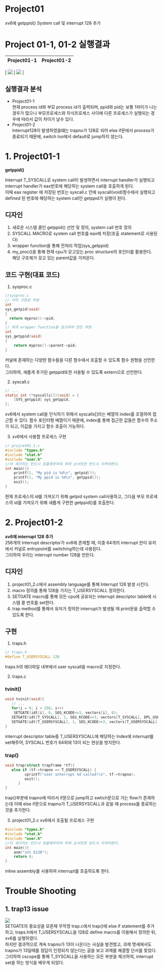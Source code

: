 # Project01

xv6에 getppid() System call 및 interrupt 128 추가

# Project 01-1, 01-2 실행결과

| Project01-1 | Project01-2 |
| :---------: | :---------: |

| ![](https://github.com/yudonlee/OS/blob/main/image/project01_1_result.png) | ![](https://github.com/yudonlee/OS/blob/main/image/project01_2_result.png) |

## 실행결과 분석

- Project01-1  
  현재 process id와 부모 process id가 출력되며, ppid와 pid는 보통 1차이가 나는 경우가 많으나 부모프로세스와 자식프로세스 사이에 다른 프로세스가 실행되는 경우에 따라서 값이 차이가 날수 있다.
- Project01-2  
  Interrupt128이 발생하였을떄는 trapno가 128로 되어 else if문에서 process가 종료되기 때문에, switch loo에서 default로 jump하지 않는다.

# 1. Project01-1

**getppid()**

Interrupt T_SYSCALL로 system call이 발생하면서 interrupt handler가 실행되고 interrupt handler가 eax번호에 해당하는 system call을 호출하게 된다.  
이때 eax register 에 저장된 번호는 syscall.c 안에 syscall(void)함수에서 실행되고 defined 된 번호에 해당하는 system call인 getppid가 실행이 된다.

## 디자인

1. 새로운 시스템 콜인 getppid() 선언 및 정의, system call 번호 정의
2. SYSCALL MACRO로 system call 번호를 eax에 저장(호출 statement로 사용된다)
3. wrapper function을 통해 전처리 작업(sys_getppid)
4. my_proc()을 통해 현재 cpu가 갖고있는 proc structure의 포인터를 활용한다.  
   해당 구조체가 갖고 있는 parent값을 가져온다.

## 코드 구현(대표 코드)

1. sysproc.c

```c
//sysproc.c
// 이미 구현된 부분
int
sys_getpid(void)
{
  return myproc()->pid;
}
// 위의 wrapper function을 참고하여 만든 부분
int
sys_getppid(void)
{
	return myproc()->parent->pid;
}
```

커널에 존재하는 다양한 함수들을 다른 함수에서 호출할 수 있도록 함수 원형을 선언한다.  
그리하여, 새롭게 추가된 getppid또한 사용될 수 있도록 extern으로 선언한다.

2. syscall.c

```c
// ...
static int (*syscalls[])(void) = {
    [SYS_getppid] sys_getppid,
};
```

xv6에서 system call을 인식하기 위해서 syscalls[]라는 배열의 index를 조절하여 접근할 수 있다. 함수 포인터형 배열이기 때문에, index를 통해 접근한 값들은 함수의 주소가 되고, 이값을 가지고 함수 호출이 가능하다.

3. xv6에서 사용할 프로세스 구현

```c
// projcet01_1.c
#include "types.h"
#include "stat.h"
#include "user.h"
//이 세가지는 반드시 호출해주어야 하며 순서또한 반드시 지켜야한다.
int main(){
	printf(1, "My pid is %d\n", getpid());
	printf(1, "My ppid is %d\n", getppid());
	exit();
}

```

현재 프로세스의 id를 가져오기 위해 getpid system call사용하고, 그다음 부모 프로세스의 id를 가져오기 위해 새롭게 구현한 getppid()를 호출한다.

# 2. Project01-2

**xv6에 interrupt 128 추가**  
256개의 Interrupt descriptor가 xv6에 존재할 때, 이중 64개의 interrupt 만이 유저에서 커널로 entrypoint를 switching하는데 사용된다.  
그리하여 우리는 interrupt number 128을 만든다.

## 디자인

1. project01_2.c에서 assembly language를 통해 Interrupt 128 발생 시킨다.
2. macro 정의를 통해 128을 가지는 T_USERSYSCALL 정의한다.
3. SETGATE macro를 통해 모든 cpu에 공유되는 interrupt descriptor table에 시스템 콜 번호를 set한다.
4. trap method를 통해서 유저가 정의한 interrupt가 발생될 때 print문을 출력할 수 있도록 한다.

## 구현

1. traps.h

```c
// traps.h
#define T_USERSYSCALL 128
```

traps.h의 헤더파일 내부에서 user syscall을 macro로 지정한다.

2. traps.c

### tvinit()

```c
void tvinit(void){
   // ...
   for(i = 0; i < 256; i++)
    SETGATE(idt[i], 0, SEG_KCODE<<3, vectors[i], 0);
   SETGATE(idt[T_SYSCALL], 1, SEG_KCODE<<3, vectors[T_SYSCALL], DPL_USER);
   SETGATE(idt[T_USERSYSCALL], 1, SEG_KCODE<<3, vectors[T_USERSYSCALL], DPL_USER);
}
```

interrupt descriptor table중 T_USERSYSCALL에 해당하는 Index에 interrupt를 set해주어, SYSCALL 번호가 64외에 13이 되는 현상을 방지한다.

### trap()

```c
void trap(struct trapframe *tf){
   else if (tf->trapno == T_USERSYSCALL) {
         cprintf("user interrupt %d called!\n", tf->trapno);
         exit();
      }
}
```

trap()부분에 trapno에 따라서 if문으로 jump하고 swtich문으로 가는 flow가 존재하는데 이때 else if문으로 trapno가 T_USERSYSCALL과 같을 때 process를 종료하는 것을 추가한다.

3. project01_2.c xv6에서 호출될 프로세스 구현

```c
#include "types.h"
#include "stat.h"
#include "user.h"
//이 세가지는 반드시 호출해주어야 하며 순서또한 반드시 지켜야한다.
int main(){
	asm("int $128");
	return 0;
}
```

inline assembly를 사용하여 interrupt를 호출하도록 한다.

# Trouble Shooting

## 1. trap13 issue

![](https://github.com/yudonlee/OS/blob/main/image/project01_2_trouble_1.png)  
SETGATE의 중요성을 모른채 무작정 trap.c에서 trap()에 else if statement를 추가하고, traps.h에서 T_USERSYSCALL을 128로 define macro를 이용해서 정의한 뒤, xv6를 실행하였다.  
하지만 결과적으로 계속 trapno가 13이 나온다는 사실을 발견했고, 과제 명세에서도 trapno가 13일때를 정답이 인정되지 않는다는 글을 보고 과제를 해결할 단서를 찾았다.  
그리하여 cscope를 통해 T_SYSCALL을 사용하는 모든 부분을 체크하여, interrupt set을 하는 방식을 배우게 되었다.
